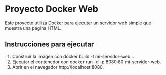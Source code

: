 # Proyecto Docker Web
Este proyecto utiliza Docker para ejecutar un servidor web simple que muestra una página HTML.

## Instrucciones para ejecutar
1. Construir la imagen con docker build -t mi-servidor-web ..
2. Ejecutar el contenedor con docker run -d -p 8080:80 mi-servidor-web.
3. Abrir en el navegador http://localhost:8080.
